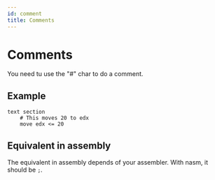 ```yaml
---
id: comment
title: Comments
---
```

# Comments

You need tu use the "#" char to do a comment.

## Example

```
text section
    # This moves 20 to edx
    move edx <= 20
```

## Equivalent in assembly

The equivalent in assembly depends of your assembler. With nasm, it should be ```;```. 